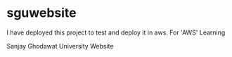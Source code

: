 # sguwebsite

I have deployed this project to test and deploy it in aws.
For 'AWS' Learning


Sanjay Ghodawat University Website
